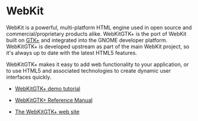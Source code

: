 # WebKit

WebKit is a powerful, multi-platform HTML engine used in open source and
commercial/proprietary products alike. WebKitGTK+ is the port of WebKit
built on [GTK+]() and integrated into the GNOME developer platform.
WebKitGTK+ is developed upstream as part of the main WebKit project, so
it's always up to date with the latest HTML5 features.

WebKitGTK+ makes it easy to add web functionality to your application,
or to use HTML5 and associated technologies to create dynamic user
interfaces quickly.

  - [WebKitGTK+ demo
    tutorial](http://developer.gnome.org/gnome-devel-demos/stable/message-board.c.html)

  - [WebKitGTK+ Reference
    Manual](http://webkitgtk.org/reference/webkit2gtk/stable/)

  - [The WebKitGTK+ web site](http://webkitgtk.org/)
